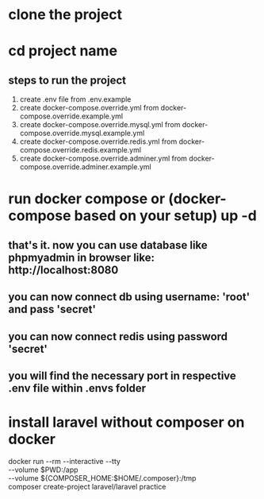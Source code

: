 # clone the project
# cd project name
## steps to run the project ##
1. create .env file from .env.example
2. create docker-compose.override.yml from  docker-compose.override.example.yml
3. create docker-compose.override.mysql.yml from  docker-compose.override.mysql.example.yml
4. create docker-compose.override.redis.yml from  docker-compose.override.redis.example.yml
5. create docker-compose.override.adminer.yml from  docker-compose.override.adminer.example.yml

# run docker compose or (docker-compose based on your setup) up -d 
## that's it. now you can use database like phpmyadmin in browser  like: http://localhost:8080
## you can now connect db using username: 'root' and pass 'secret'
## you can now connect redis using password 'secret'
## you will find the necessary port in respective .env file within .envs folder




# install laravel without composer on docker

docker run --rm --interactive --tty \
--volume $PWD:/app \
--volume ${COMPOSER_HOME:$HOME/.composer}:/tmp \
composer create-project laravel/laravel practice